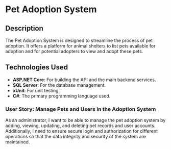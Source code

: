# Pet Adoption System

## Description
The Pet Adoption System is designed to streamline the process of pet adoption. It offers a platform for animal shelters to list pets available for adoption and for potential adopters to view and adopt these pets.

## Technologies Used
- **ASP.NET Core**: For building the API and the main backend services.
- **SQL Server**: For the database management.
- **xUnit**: For unit testing.
- **C#**: The primary programming language used.

### User Story: Manage Pets and Users in the Adoption System
As an administrator, I want to be able to manage the pet adoption system by adding, viewing, updating, and deleting pet records and user accounts. Additionally, I need to ensure secure login and authorization for different operations so that the data integrity and security of the system are maintained.

